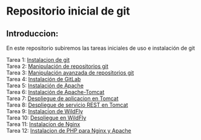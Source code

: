 # Repositorio inicial de git 

## Introduccion: 
En este repositorio subiremos las tareas iniciales de uso e instalación de git

Tarea 1: [Instalacion de git](instalacion.MD)  
Tarea 2: [Manipulación de repositorios git](manipulacion.MD)  
Tarea 3: [Manipulación avanzada de repositorios git](manipulacionAvanzada.MD)  
Tarea 4: [Instalación de GitLab](instalacionGitLab.MD)  
Tarea 5: [Instalación de Apache](instalacionApache.MD)  
Tarea 6: [Instalación de Apache-Tomcat](instalacionTomcat.MD)   
Tarea 7: [Despliegue de aplicacion en Tomcat](despliegueTomcat.MD)   
Tarea 8: [Despliegue de servicio REST en Tomcat](despliegueTomcat2.MD)   
Tarea 9: [Instalacion de WildFly](instalacionWildFly.MD)   
Tarea 10: [Despliegue en WildFly](despliegueWildFly.MD)   
Tarea 11: [Instalacion de Nginx](instalacionNginx.MD)   
Tarea 12: [Instalacion de PHP para Nginx y Apache](instalacionPHP.MD)  


